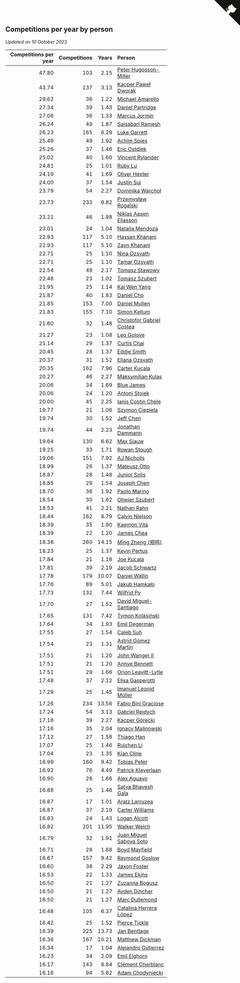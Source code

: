 ## Competitions per year by person

*Updated on 10 October 2023*

| Competitions per year | Competitions | Years | Person |
| ---: | ---: | ---: | :--- |
| 47.80 | 103 | 2.15 | [Peter Hugosson-Miller](https://www.worldcubeassociation.org/persons/2021HUGO01) |
| 43.74 | 137 | 3.13 | [Kacper Paweł Dworak](https://www.worldcubeassociation.org/persons/2020DWOR01) |
| 29.62 | 36 | 1.22 | [Michael Amarello](https://www.worldcubeassociation.org/persons/2022AMAR09) |
| 27.34 | 39 | 1.43 | [Daniel Partridge](https://www.worldcubeassociation.org/persons/2022PART02) |
| 27.06 | 36 | 1.33 | [Marcus Jormin](https://www.worldcubeassociation.org/persons/2022JORM01) |
| 26.24 | 49 | 1.87 | [Saisabari Ramesh](https://www.worldcubeassociation.org/persons/2021RAME01) |
| 26.23 | 165 | 6.29 | [Luke Garrett](https://www.worldcubeassociation.org/persons/2017GARR05) |
| 25.49 | 49 | 1.92 | [Achim Spies](https://www.worldcubeassociation.org/persons/2021SPIE01) |
| 25.26 | 37 | 1.46 | [Eric Ostdiek](https://www.worldcubeassociation.org/persons/2022OSTD01) |
| 25.02 | 40 | 1.60 | [Vincent Rylander](https://www.worldcubeassociation.org/persons/2022RYLA01) |
| 24.81 | 25 | 1.01 | [Ruby Lu](https://www.worldcubeassociation.org/persons/2022LURU01) |
| 24.19 | 41 | 1.69 | [Oliver Hexter](https://www.worldcubeassociation.org/persons/2022HEXT01) |
| 24.00 | 37 | 1.54 | [Justin Sui](https://www.worldcubeassociation.org/persons/2022SUIJ01) |
| 23.79 | 54 | 2.27 | [Dominika Warchoł](https://www.worldcubeassociation.org/persons/2021WARC01) |
| 23.73 | 233 | 9.82 | [Przemysław Rogalski](https://www.worldcubeassociation.org/persons/2013ROGA02) |
| 23.21 | 46 | 1.98 | [Niklas Aasen Eliasson](https://www.worldcubeassociation.org/persons/2021ELIA01) |
| 23.01 | 24 | 1.04 | [Natalia Mendoza](https://www.worldcubeassociation.org/persons/2022MEND24) |
| 22.93 | 117 | 5.10 | [Hassan Khanani](https://www.worldcubeassociation.org/persons/2018KHAN26) |
| 22.93 | 117 | 5.10 | [Zayn Khanani](https://www.worldcubeassociation.org/persons/2018KHAN28) |
| 22.71 | 25 | 1.10 | [Nina Ozsvath](https://www.worldcubeassociation.org/persons/2022OZSV03) |
| 22.71 | 25 | 1.10 | [Tamar Ozsvath](https://www.worldcubeassociation.org/persons/2022OZSV04) |
| 22.54 | 49 | 2.17 | [Tomasz Stawowy](https://www.worldcubeassociation.org/persons/2021STAW01) |
| 22.46 | 23 | 1.02 | [Tomasz Szubert](https://www.worldcubeassociation.org/persons/2022SZUB02) |
| 21.95 | 25 | 1.14 | [Kai Wen Yang](https://www.worldcubeassociation.org/persons/2022YANG19) |
| 21.87 | 40 | 1.83 | [Daniel Cho](https://www.worldcubeassociation.org/persons/2021CHOD01) |
| 21.85 | 153 | 7.00 | [Daniel Mullen](https://www.worldcubeassociation.org/persons/2016MULL04) |
| 21.83 | 155 | 7.10 | [Simon Kellum](https://www.worldcubeassociation.org/persons/2016KELL12) |
| 21.60 | 32 | 1.48 | [Christofor Gabriel Costea](https://www.worldcubeassociation.org/persons/2022COST03) |
| 21.27 | 23 | 1.08 | [Leo Golove](https://www.worldcubeassociation.org/persons/2022GOLO02) |
| 21.14 | 29 | 1.37 | [Curtis Chai](https://www.worldcubeassociation.org/persons/2022CHAI02) |
| 20.45 | 28 | 1.37 | [Eddie Smith](https://www.worldcubeassociation.org/persons/2022SMIT20) |
| 20.37 | 31 | 1.52 | [Eliana Ozsvath](https://www.worldcubeassociation.org/persons/2022OZSV01) |
| 20.35 | 162 | 7.96 | [Carter Kucala](https://www.worldcubeassociation.org/persons/2015KUCA01) |
| 20.27 | 46 | 2.27 | [Maksymilian Kulas](https://www.worldcubeassociation.org/persons/2021KULA02) |
| 20.06 | 34 | 1.69 | [Blue James](https://www.worldcubeassociation.org/persons/2022JAME01) |
| 20.06 | 24 | 1.20 | [Antoni Stojek](https://www.worldcubeassociation.org/persons/2022STOJ03) |
| 20.00 | 45 | 2.25 | [Ianis Costin Chele](https://www.worldcubeassociation.org/persons/2021CHEL01) |
| 19.77 | 21 | 1.06 | [Szymon Ciepiela](https://www.worldcubeassociation.org/persons/2022CIEP01) |
| 19.74 | 30 | 1.52 | [Jeff Chen](https://www.worldcubeassociation.org/persons/2022CHEN19) |
| 19.74 | 44 | 2.23 | [Jonathan Dammann](https://www.worldcubeassociation.org/persons/2021DAMM01) |
| 19.64 | 130 | 6.62 | [Max Siauw](https://www.worldcubeassociation.org/persons/2017SIAU02) |
| 19.25 | 33 | 1.71 | [Rowan Stough](https://www.worldcubeassociation.org/persons/2022STOU01) |
| 19.06 | 151 | 7.92 | [AJ Nicholls](https://www.worldcubeassociation.org/persons/2015NICH04) |
| 18.99 | 26 | 1.37 | [Mateusz Otto](https://www.worldcubeassociation.org/persons/2022OTTO01) |
| 18.87 | 28 | 1.48 | [Junior Solis](https://www.worldcubeassociation.org/persons/2022SOLI03) |
| 18.85 | 29 | 1.54 | [Joseph Chen](https://www.worldcubeassociation.org/persons/2022CHEN16) |
| 18.70 | 36 | 1.92 | [Paolo Marino](https://www.worldcubeassociation.org/persons/2021MARI04) |
| 18.54 | 30 | 1.62 | [Oliwier Szubert](https://www.worldcubeassociation.org/persons/2022SZUB01) |
| 18.53 | 41 | 2.21 | [Nathan Rahn](https://www.worldcubeassociation.org/persons/2021RAHN01) |
| 18.44 | 162 | 8.79 | [Calvin Nielson](https://www.worldcubeassociation.org/persons/2014NIEL03) |
| 18.39 | 35 | 1.90 | [Kaemon Vita](https://www.worldcubeassociation.org/persons/2021VITA01) |
| 18.39 | 22 | 1.20 | [James Chea](https://www.worldcubeassociation.org/persons/2022CHEA05) |
| 18.38 | 260 | 14.15 | [Ming Zheng (郑鸣)](https://www.worldcubeassociation.org/persons/2009ZHEN11) |
| 18.23 | 25 | 1.37 | [Kevin Pertus](https://www.worldcubeassociation.org/persons/2022PERT01) |
| 17.84 | 21 | 1.18 | [Joe Kucala](https://www.worldcubeassociation.org/persons/2022KUCA01) |
| 17.81 | 39 | 2.19 | [Jacob Schwartz](https://www.worldcubeassociation.org/persons/2021SCHW01) |
| 17.78 | 179 | 10.07 | [Daniel Wallin](https://www.worldcubeassociation.org/persons/2013WALL03) |
| 17.76 | 89 | 5.01 | [Jakub Hamkało](https://www.worldcubeassociation.org/persons/2018HAMK01) |
| 17.73 | 132 | 7.44 | [Wilfrid Py](https://www.worldcubeassociation.org/persons/2016PYWI01) |
| 17.70 | 27 | 1.52 | [David Miguel-Santiago](https://www.worldcubeassociation.org/persons/2022MIGU02) |
| 17.65 | 131 | 7.42 | [Tymon Kolasiński](https://www.worldcubeassociation.org/persons/2016KOLA02) |
| 17.64 | 34 | 1.93 | [Emil Degerman](https://www.worldcubeassociation.org/persons/2021DEGE01) |
| 17.55 | 27 | 1.54 | [Caleb Suh](https://www.worldcubeassociation.org/persons/2022SUHC01) |
| 17.54 | 23 | 1.31 | [Astrid Gómez Martin](https://www.worldcubeassociation.org/persons/2022MART26) |
| 17.51 | 21 | 1.20 | [John Wanger II](https://www.worldcubeassociation.org/persons/2022WANG39) |
| 17.51 | 21 | 1.20 | [Annye Bennett](https://www.worldcubeassociation.org/persons/2022BENN11) |
| 17.51 | 29 | 1.66 | [Orion Leavitt-Lytle](https://www.worldcubeassociation.org/persons/2022LEAV01) |
| 17.48 | 37 | 2.12 | [Elisa Gasperotti](https://www.worldcubeassociation.org/persons/2021GASP01) |
| 17.29 | 25 | 1.45 | [Imanuel Leonid Müller](https://www.worldcubeassociation.org/persons/2022MULL02) |
| 17.26 | 234 | 13.56 | [Fabio Bini Graciose](https://www.worldcubeassociation.org/persons/2010GRAC02) |
| 17.24 | 54 | 3.13 | [Gabriel Rejdych](https://www.worldcubeassociation.org/persons/2020REJD01) |
| 17.18 | 39 | 2.27 | [Kacper Górecki](https://www.worldcubeassociation.org/persons/2021GORE01) |
| 17.16 | 35 | 2.04 | [Ignacy Malinowski](https://www.worldcubeassociation.org/persons/2021MALI02) |
| 17.12 | 27 | 1.58 | [Thiago Han](https://www.worldcubeassociation.org/persons/2022HANT01) |
| 17.07 | 25 | 1.46 | [Ruichen Li](https://www.worldcubeassociation.org/persons/2022LIRU02) |
| 17.04 | 23 | 1.35 | [Kian Cline](https://www.worldcubeassociation.org/persons/2022CLIN01) |
| 16.99 | 160 | 9.42 | [Tobias Peter](https://www.worldcubeassociation.org/persons/2014PETE03) |
| 16.92 | 76 | 4.49 | [Patrick Kleverlaan](https://www.worldcubeassociation.org/persons/2019KLEV01) |
| 16.90 | 28 | 1.66 | [Alex Aguayo](https://www.worldcubeassociation.org/persons/2022AGUA01) |
| 16.88 | 25 | 1.48 | [Satya Bhavesh Gala](https://www.worldcubeassociation.org/persons/2022GALA03) |
| 16.87 | 17 | 1.01 | [Aratz Larruzea](https://www.worldcubeassociation.org/persons/2022LARR02) |
| 16.87 | 37 | 2.19 | [Carter Williams](https://www.worldcubeassociation.org/persons/2021WILL06) |
| 16.83 | 24 | 1.43 | [Logan Alcott](https://www.worldcubeassociation.org/persons/2022ALCO02) |
| 16.82 | 201 | 11.95 | [Walker Welch](https://www.worldcubeassociation.org/persons/2011WELC01) |
| 16.79 | 32 | 1.91 | [Juan Miguel Saboya Soto](https://www.worldcubeassociation.org/persons/2021SOTO01) |
| 16.71 | 28 | 1.68 | [Boyd Mayfield](https://www.worldcubeassociation.org/persons/2022MAYF01) |
| 16.67 | 157 | 9.42 | [Raymond Goslow](https://www.worldcubeassociation.org/persons/2014GOSL01) |
| 16.60 | 38 | 2.29 | [Jaxon Foster](https://www.worldcubeassociation.org/persons/2021FOST01) |
| 16.53 | 22 | 1.33 | [James Ekins](https://www.worldcubeassociation.org/persons/2022EKIN01) |
| 16.50 | 21 | 1.27 | [Zuzanna Bogusz](https://www.worldcubeassociation.org/persons/2022BOGU01) |
| 16.50 | 21 | 1.27 | [Ayden Dincher](https://www.worldcubeassociation.org/persons/2022DINC01) |
| 16.50 | 21 | 1.27 | [Marc Dullemond](https://www.worldcubeassociation.org/persons/2022DULL01) |
| 16.48 | 105 | 6.37 | [Catalina Herrera López](https://www.worldcubeassociation.org/persons/2017LOPE31) |
| 16.42 | 25 | 1.52 | [Pierce Tickle](https://www.worldcubeassociation.org/persons/2022TICK01) |
| 16.39 | 225 | 13.73 | [Jan Bentlage](https://www.worldcubeassociation.org/persons/2010BENT01) |
| 16.36 | 167 | 10.21 | [Matthew Dickman](https://www.worldcubeassociation.org/persons/2013DICK01) |
| 16.34 | 17 | 1.04 | [Alejandro Gutierrez](https://www.worldcubeassociation.org/persons/2022GUTI09) |
| 16.23 | 34 | 2.09 | [Emil Elghorn](https://www.worldcubeassociation.org/persons/2021ELGH01) |
| 16.17 | 143 | 8.84 | [Clément Cherblanc](https://www.worldcubeassociation.org/persons/2014CHER05) |
| 16.16 | 94 | 5.82 | [Adam Chodyniecki](https://www.worldcubeassociation.org/persons/2017CHOD02) |


<a href="https://github.com/jonatanklosko/wca_statistics" class="github-corner" aria-label="View source on Github"><svg width="80" height="80" viewBox="0 0 250 250" style="fill:#151513; color:#fff; position: absolute; top: 0; border: 0; right: 0;" aria-hidden="true"><path d="M0,0 L115,115 L130,115 L142,142 L250,250 L250,0 Z"></path><path d="M128.3,109.0 C113.8,99.7 119.0,89.6 119.0,89.6 C122.0,82.7 120.5,78.6 120.5,78.6 C119.2,72.0 123.4,76.3 123.4,76.3 C127.3,80.9 125.5,87.3 125.5,87.3 C122.9,97.6 130.6,101.9 134.4,103.2" fill="currentColor" style="transform-origin: 130px 106px;" class="octo-arm"></path><path d="M115.0,115.0 C114.9,115.1 118.7,116.5 119.8,115.4 L133.7,101.6 C136.9,99.2 139.9,98.4 142.2,98.6 C133.8,88.0 127.5,74.4 143.8,58.0 C148.5,53.4 154.0,51.2 159.7,51.0 C160.3,49.4 163.2,43.6 171.4,40.1 C171.4,40.1 176.1,42.5 178.8,56.2 C183.1,58.6 187.2,61.8 190.9,65.4 C194.5,69.0 197.7,73.2 200.1,77.6 C213.8,80.2 216.3,84.9 216.3,84.9 C212.7,93.1 206.9,96.0 205.4,96.6 C205.1,102.4 203.0,107.8 198.3,112.5 C181.9,128.9 168.3,122.5 157.7,114.1 C157.9,116.9 156.7,120.9 152.7,124.9 L141.0,136.5 C139.8,137.7 141.6,141.9 141.8,141.8 Z" fill="currentColor" class="octo-body"></path></svg></a><style>.github-corner:hover .octo-arm{animation:octocat-wave 560ms ease-in-out}@keyframes octocat-wave{0%,100%{transform:rotate(0)}20%,60%{transform:rotate(-25deg)}40%,80%{transform:rotate(10deg)}}@media (max-width:500px){.github-corner:hover .octo-arm{animation:none}.github-corner .octo-arm{animation:octocat-wave 560ms ease-in-out}}</style>
